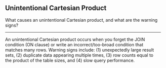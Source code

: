 ## Unintentional Cartesian Product

What causes an unintentional Cartesian product, and what are the warning signs?

---

An unintentional Cartesian product occurs when you forget the JOIN condition (ON clause) or write an incorrect/too-broad condition that matches many rows. Warning signs include: (1) unexpectedly large result sets, (2) duplicate data appearing multiple times, (3) row counts equal to the product of the table sizes, and (4) slow query performance.

